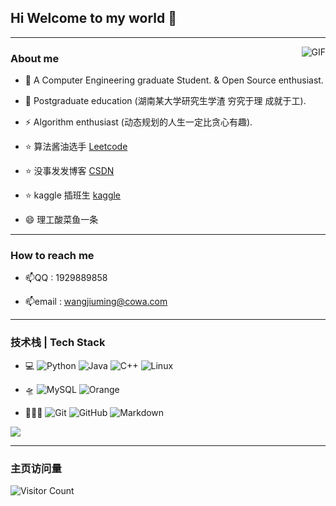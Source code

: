 ## Hi Welcome to my world 👋

<!--
**ProgramTraveler/ProgramTraveler** is a ✨ _special_ ✨ repository because its `README.md` (this file) appears on your GitHub profile.

Here are some ideas to get you started:

- 🔭 I’m currently working on ...
- 🌱 I’m currently learning ...
- 👯 I’m looking to collaborate on ...
- 🤔 I’m looking for help with ...
- 💬 Ask me about ...
- 📫 How to reach me: ...
- 😄 Pronouns: ...
- ⚡ Fun fact: ...
- 📝
- 🔊
- ✍️
-->

---

<img align="right" alt="GIF" src="https://raw.githubusercontent.com/JoeyBling/JoeyBling/master/pic/pusheencode.gif" />

### About me

- 🌱 A Computer Engineering graduate Student. & Open Source enthusiast.

- 🔭 Postgraduate education (湖南某大学研究生学渣 穷究于理 成就于工).

- ⚡ Algorithm enthusiast (动态规划的人生一定比贪心有趣).

- ⭐ 算法酱油选手 [Leetcode](https://leetcode.cn/u/solitary-scorpio/)

- ⭐ 没事发发博客 [CSDN](https://blog.csdn.net/A_SMAKE_A?spm=1010.2135.3001.5343)

- ⭐ kaggle 插班生 [kaggle](https://www.kaggle.com/chhelp)

- 😄 理工酸菜鱼一条

<!-- - [![State-of-the-art Shitcode](https://img.shields.io/static/v1?label=State-of-the-art&message=Shitcode&color=7B5804)](https://github.com/trekhleb/state-of-the-art-shitcode) -->

---

### How to reach me

* 📫QQ : 1929889858

* 📫email : wangjiuming@cowa.com

<!-- <img align="ceter" src="https://github-readme-stats.zohan.tech/api?username=ProgramTraveler&show_icons=true&count_private=true&include_all_commits=true&line_height=21" alt="Help's Github Stats" /> -->
<!-- ![Help's GitHub](https://github-readme-stats.vercel.app/api?hide=issues,contribs&include_all_commits=true&username=ProgramTraveler) -->

---

###  技术栈 | Tech Stack

* 💻&#160;![Python](https://img.shields.io/badge/-Pyhton-blue) ![Java](https://img.shields.io/badge/-Java-red) ![C++](https://img.shields.io/badge/-C%2B%2B-lightgrey) ![Linux](https://img.shields.io/badge/-Linux-orange)

* 🛸&#160;![MySQL](https://img.shields.io/badge/-MySQL-green) ![Orange](https://img.shields.io/badge/-Oracle-orange)
* 👨🏽‍💻&#160;![Git](https://img.shields.io/badge/-Git-black) ![GitHub](https://img.shields.io/badge/-GitHub-red) ![Markdown](https://img.shields.io/badge/-Markdown-blue)

<p align="left">
<img align="center" src="https://github-readme-stats.zohan.tech/api/top-langs/?username=ProgramTraveler&hide_langs_below=1&theme=default&line_height=27&layout=compact" />

---

### 主页访问量

![Visitor Count](https://profile-counter.glitch.me/all-smile/count.svg)

